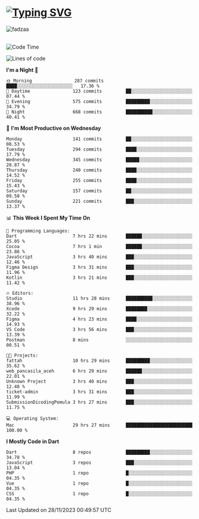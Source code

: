 
<h1 align="left"><a href="https://git.io/typing-svg"><img src="https://readme-typing-svg.demolab.com?font=Fira+Code&pause=1000&color=F7F7F7&random=false&width=600&lines=Hi+%F0%9F%91%8B%2C+I'm+Fattah+Anggit+Al+Dzakwan;Junior+Software+Developer+from+SMK+Raden+Umar+Said" alt="Typing SVG" /></a></h1>


<div align="left" display="flex"> 
  <img src="https://komarev.com/ghpvc/?username=fadzaa&label=Profile%20views&color=0e75b6&style=flat" alt="fadzaa" /> 
</div>

<br/>

<!--START_SECTION:waka-->
![Code Time](http://img.shields.io/badge/Code%20Time-117%20hrs%2056%20mins-blue)

![Lines of code](https://img.shields.io/badge/From%20Hello%20World%20I%27ve%20Written-298.6%20thousand%20lines%20of%20code-blue)

**I'm a Night 🦉** 

```text
🌞 Morning                287 commits         ████░░░░░░░░░░░░░░░░░░░░░   17.36 % 
🌆 Daytime                123 commits         ██░░░░░░░░░░░░░░░░░░░░░░░   07.44 % 
🌃 Evening                575 commits         █████████░░░░░░░░░░░░░░░░   34.79 % 
🌙 Night                  668 commits         ██████████░░░░░░░░░░░░░░░   40.41 % 
```
📅 **I'm Most Productive on Wednesday** 

```text
Monday                   141 commits         ██░░░░░░░░░░░░░░░░░░░░░░░   08.53 % 
Tuesday                  294 commits         ████░░░░░░░░░░░░░░░░░░░░░   17.79 % 
Wednesday                345 commits         █████░░░░░░░░░░░░░░░░░░░░   20.87 % 
Thursday                 240 commits         ████░░░░░░░░░░░░░░░░░░░░░   14.52 % 
Friday                   255 commits         ████░░░░░░░░░░░░░░░░░░░░░   15.43 % 
Saturday                 157 commits         ██░░░░░░░░░░░░░░░░░░░░░░░   09.50 % 
Sunday                   221 commits         ███░░░░░░░░░░░░░░░░░░░░░░   13.37 % 
```


📊 **This Week I Spent My Time On** 

```text
💬 Programming Languages: 
Dart                     7 hrs 22 mins       ██████░░░░░░░░░░░░░░░░░░░   25.05 % 
Cocoa                    7 hrs 1 min         ██████░░░░░░░░░░░░░░░░░░░   23.86 % 
JavaScript               3 hrs 40 mins       ███░░░░░░░░░░░░░░░░░░░░░░   12.46 % 
Figma Design             3 hrs 31 mins       ███░░░░░░░░░░░░░░░░░░░░░░   11.96 % 
Kotlin                   3 hrs 21 mins       ███░░░░░░░░░░░░░░░░░░░░░░   11.42 % 

🔥 Editors: 
Studio                   11 hrs 28 mins      ██████████░░░░░░░░░░░░░░░   38.96 % 
Xcode                    9 hrs 29 mins       ████████░░░░░░░░░░░░░░░░░   32.22 % 
Figma                    4 hrs 23 mins       ████░░░░░░░░░░░░░░░░░░░░░   14.93 % 
VS Code                  3 hrs 56 mins       ███░░░░░░░░░░░░░░░░░░░░░░   13.39 % 
Postman                  8 mins              ░░░░░░░░░░░░░░░░░░░░░░░░░   00.51 % 

🐱‍💻 Projects: 
fattah                   10 hrs 29 mins      █████████░░░░░░░░░░░░░░░░   35.62 % 
web_pancasila_aceh       6 hrs 29 mins       ██████░░░░░░░░░░░░░░░░░░░   22.01 % 
Unknown Project          3 hrs 40 mins       ███░░░░░░░░░░░░░░░░░░░░░░   12.48 % 
ticket-admin             3 hrs 31 mins       ███░░░░░░░░░░░░░░░░░░░░░░   11.99 % 
SubmissionDicodingPemula 3 hrs 27 mins       ███░░░░░░░░░░░░░░░░░░░░░░   11.75 % 

💻 Operating System: 
Mac                      29 hrs 27 mins      █████████████████████████   100.00 % 
```

**I Mostly Code in Dart** 

```text
Dart                     8 repos             █████████░░░░░░░░░░░░░░░░   34.78 % 
JavaScript               3 repos             ███░░░░░░░░░░░░░░░░░░░░░░   13.04 % 
PHP                      1 repo              █░░░░░░░░░░░░░░░░░░░░░░░░   04.35 % 
Vue                      1 repo              █░░░░░░░░░░░░░░░░░░░░░░░░   04.35 % 
CSS                      1 repo              █░░░░░░░░░░░░░░░░░░░░░░░░   04.35 % 
```




 Last Updated on 28/11/2023 00:49:57 UTC
<!--END_SECTION:waka-->
